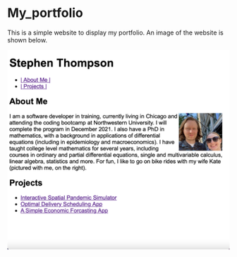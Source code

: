 # My_portfolio

This is a simple website to display my portfolio. An image of the website is shown below. 

![Picture of portfolio.](./Assets/PictureOfPortfolio.png)